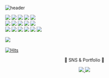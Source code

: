 
![header](https://capsule-render.vercel.app/api?text=Hi%20there🙃&animation=twinkling&height=300&color=auto)
<div>
<img src="https://img.shields.io/badge/HTML-E34F26?style=flat&logo=HTML&logoColor=white" />
<img src="https://img.shields.io/badge/CSS-1572B6?style=flat&logo=CSS&logoColor=white" />
<img src="https://img.shields.io/badge/JavaScript-F7DF1E?style=flat&logo=JavaScript&logoColor=white" />
<img src="https://img.shields.io/badge/jQuery-0769AD?style=flat&logo=jQuery&logoColor=white" />
<img src="https://img.shields.io/badge/Vue.js-41B883?style=flat&logo=Vue.js&logoColor=white" />
</br>
<img src="https://img.shields.io/badge/Java-007396?style=flat&logo=Conda-Forge&logoColor=white" />
<img src="https://img.shields.io/badge/QueryDsl-007396?style=flat&logo=QueryDsl&logoColor=white" />
<img src="https://img.shields.io/badge/Spring-6DB33F?style=flat&logo=Spring&logoColor=white" />
<img src="https://img.shields.io/badge/SpringBoot-6DB33F?style=flat&logo=SpringBoot&logoColor=white" />
<img src="https://img.shields.io/badge/SpringDataJpa-6DB33F?style=flat&logo=SpringBoot&logoColor=white" />
</br>
<img src="https://img.shields.io/badge/Bootstrap-7952B3?style=flat&logo=Bootstrap&logoColor=white" />
<img src="https://img.shields.io/badge/Selenium-43B02A?style=flat&logo=Selenium&logoColor=white" />
<img src="https://img.shields.io/badge/Mybatis-000000?style=flat&logo=Fluentd&logoColor=white" />
<img src="https://img.shields.io/badge/Oracle%20SQL-F80000?style=flat&logo=Oracle&logoColor=white" />
<img src="https://img.shields.io/badge/MySQL-4479A1?style=flat&logo=MySQL&logoColor=white" />
<img src="https://img.shields.io/badge/Linux-FCC624?style=flat&logo=Linux&logoColor=white" />
</div>

<img src="https://github-readme-stats.vercel.app/api/top-langs/?username=byeon-jiun&layout=compact"/><br><br>
[![Hits](https://hits.seeyoufarm.com/api/count/incr/badge.svg?url=https%3A%2F%2Fgithub.com%2Feroul-ri%2F&count_bg=%233D3D3D&title_bg=%23111111&icon=&icon_color=%23E7E7E7&title=Hits&edge_flat=true)](https://github.com/byeon-jiun/byeon-jiun)

<div align=center>
<p>🎨 SNS & Portfolio 🎨</p>
</div>
<div align=center>
<a href="sungsin1030@gmail.com">
<img src="https://img.shields.io/badge/Mail-30B980?style=flat&logo=Gmail&logoColor=white" />
</a>
<a href="https://lydian-savory-0f5.notion.site/JPA-e2d46847fa4a40a78b01ea5b2857bac1">
<img src="https://img.shields.io/badge/Notion-000000?style=flat&logo=Notion&logoColor=white" />
</a>
<br>
</div>


<!--
        **byeon-jiun/byeon-jiun** is a ✨ _special_ ✨ repository because its `README.md` (this file) appears on your GitHub profile.

        Here are some ideas to get you started:

        - 🔭 I’m currently working on ...
        - 🌱 I’m currently learning ...
        - 👯 I’m looking to collaborate on ...
        - 🤔 I’m looking for help with ...
        - 💬 Ask me about ...
        - 📫 How to reach me: ...
        - 😄 Pronouns: ...
        - ⚡ Fun fact: ...
        -->
